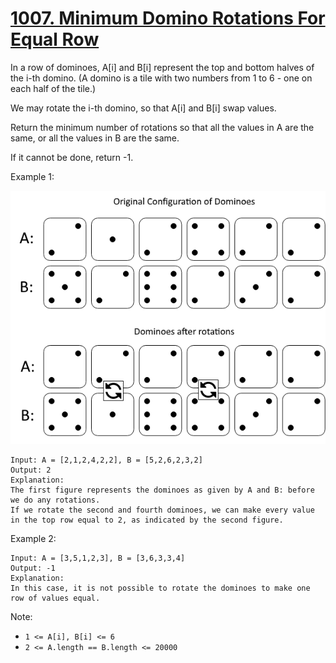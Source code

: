# [1007. Minimum Domino Rotations For Equal Row](https://leetcode.com/problems/minimum-domino-rotations-for-equal-row/)

In a row of dominoes, A[i] and B[i] represent the top and bottom halves of the i-th domino.  (A domino is a tile with two numbers from 1 to 6 - one on each half of the tile.)

We may rotate the i-th domino, so that A[i] and B[i] swap values.

Return the minimum number of rotations so that all the values in A are the same, or all the values in B are the same.

If it cannot be done, return -1.

Example 1:

![domino](domino.png)


```text
Input: A = [2,1,2,4,2,2], B = [5,2,6,2,3,2]
Output: 2
Explanation:
The first figure represents the dominoes as given by A and B: before we do any rotations.
If we rotate the second and fourth dominoes, we can make every value in the top row equal to 2, as indicated by the second figure.
```

Example 2:

```text
Input: A = [3,5,1,2,3], B = [3,6,3,3,4]
Output: -1
Explanation:
In this case, it is not possible to rotate the dominoes to make one row of values equal.
```

Note:

- `1 <= A[i], B[i] <= 6`
- `2 <= A.length == B.length <= 20000`
